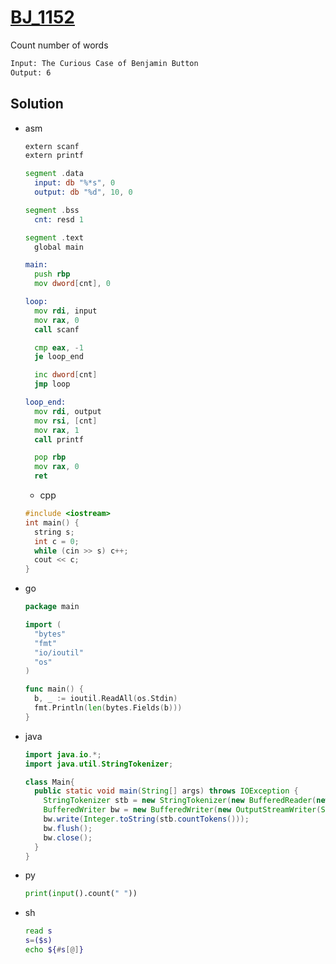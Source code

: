 # [BJ_1152](https://acmicpc.net/problem/1152)

Count number of words

```txt
Input: The Curious Case of Benjamin Button
Output: 6
```

## Solution

* asm

  ```asm
  extern scanf
  extern printf

  segment .data
    input: db "%*s", 0
    output: db "%d", 10, 0

  segment .bss
    cnt: resd 1

  segment .text
    global main

  main:
    push rbp
    mov dword[cnt], 0

  loop:
    mov rdi, input
    mov rax, 0
    call scanf

    cmp eax, -1
    je loop_end

    inc dword[cnt]
    jmp loop

  loop_end:
    mov rdi, output
    mov rsi, [cnt]
    mov rax, 1
    call printf

    pop rbp
    mov rax, 0
    ret
  ```

  * cpp

  ```cpp
  #include <iostream>
  int main() {
    string s;
    int c = 0;
    while (cin >> s) c++;
    cout << c;
  }
  ```

* go

  ```go
  package main

  import (
    "bytes"
    "fmt"
    "io/ioutil"
    "os"
  )

  func main() {
    b, _ := ioutil.ReadAll(os.Stdin)
    fmt.Println(len(bytes.Fields(b)))
  }
  ```

* java

  ```java
  import java.io.*;
  import java.util.StringTokenizer;

  class Main{
    public static void main(String[] args) throws IOException {
      StringTokenizer stb = new StringTokenizer(new BufferedReader(new InputStreamReader(System.in)).readLine(), " ");
      BufferedWriter bw = new BufferedWriter(new OutputStreamWriter(System.out));
      bw.write(Integer.toString(stb.countTokens()));
      bw.flush();
      bw.close();
    }
  }
  ```

* py

  ```py
  print(input().count(" "))
  ```

* sh

  ```sh
  read s
  s=($s)
  echo ${#s[@]}
  ```
